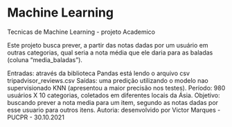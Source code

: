 # Machine Learning

Tecnicas de Machine Learning - projeto Academico

Este projeto busca prever, a partir das notas dadas por um usuário em outras categorias, qual seria a nota média que ele daria para as baladas (coluna “media_baladas”).

Entradas: através da biblioteca Pandas está lendo o arquivo csv tripadvisor_reviews.csv
Saídas: uma predição utilizando o modelo nao supervisionado KNN (apresentou a maior precisão nos testes).
Período: 980 usuários X 10 categorias, coletados em diferentes locais da Ásia.
Objetivo: buscando prever a nota media para um item, segundo as notas dadas por esse usuario para outros itens.
Autoria: desenvolvido por Victor Marques - PUCPR - 30.10.2021
